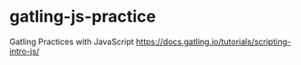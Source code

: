# gatling-js-practice
Gatling Practices with JavaScript
https://docs.gatling.io/tutorials/scripting-intro-js/
